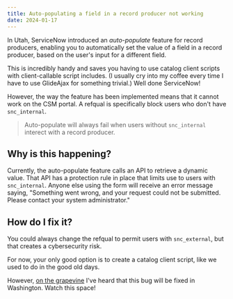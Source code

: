 ```yaml
---
title: Auto-populating a field in a record producer not working
date: 2024-01-17
---
```


In Utah, ServiceNow introduced an _auto-populate_ feature for record producers, enabling you to automatically set the value of a field in a record producer, based on the user's input for a different field.

This is incredibly handy and saves you having to use catalog client scripts with client-callable script includes. (I usually cry into my coffee every time I have to use GlideAjax for something trivial.) Well done ServiceNow!

However, the way the feature has been implemented means that it cannot work on the CSM portal. A refqual is specifically block users who don't have `snc_internal`.

> Auto-populate will always fail when users without `snc_internal` interect with a record producer.

## Why is this happening?

Currently, the auto-populate feature calls an API to retrieve a dynamic value. That API has a protection rule in place that limits use to users with `snc_internal`. Anyone else using the form will receive an error message saying, "Something went wrong, and your request could not be submitted. Please contact your system administrator."

## How do I fix it?

You could always change the refqual to permit users with `snc_external`, but that creates a cybersecurity risk.

For now, your only good option is to create a catalog client script, like we used to do in the good old days.

However, [on the grapevine](https://www.servicenow.com/community/presession?client_id=0oawkyhdomINvSrdm0x7&redirect_uri=https%3A%2F%2Fwww.servicenow.com%2Fcommunity%2Fs%2Fauth%2Foauth2callback%2Fproviderid%2Fbounce&response_type=code&state=6HUSGgwEYB09N8AQh-XiEd7TDTfyt1tBd04tsbg8TDglTxdzRrZufLP0PPcqCUJkz9Gs2plT_Y1okKxUuQvMbBUYTlTbcB_220pCJaNi5smNmJOyTDbJzBQ9D0yPdIBqANIsc4NHf_QEQqlrWCgWOxBs71RXLfgAa-0cL8C6eW0iEsYYOr4I4t_OzHqZ57J5qg3JH_Comh8i8QEki22pQlvIWCgDwK1pknBvsOeXsBeli8tLHaBHRT8885-hEtoSGTp6k0eoTek1UwPS1ZRqHFYGLAG_MbBtmgnuKsvc1yNvC37UFoUDFkGPG2-iuZEN&scope=openid&source_id=community&referer=https%3A%2F%2Fwww.servicenow.com%2Fcommunity%2Fdeveloper-articles%2Fauto-populate-a-variable-based-on-a-reference-type-variable-utah%2Fta-p%2F2475511) I've heard that this bug will be fixed in Washington. Watch this space!
